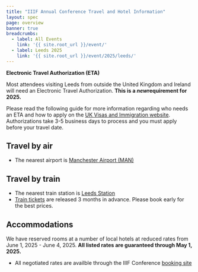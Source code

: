 ```yaml
---
title: "IIIF Annual Conference Travel and Hotel Information"
layout: spec
page: overview
banner: true 
breadcrumbs:
  - label: All Events
    link: '{{ site.root_url }}/event/'
  - label: Leeds 2025
    link: '{{ site.root_url }}/event/2025/leeds/'
---
```


**Electronic Travel Authorization (ETA)**

Most attendees visiting Leeds from outside the United Kingdom and Ireland will need an Electronic Travel Authorization. **This is a *new*requirement for 2025.**

Please read the following guide for more information regarding who needs an ETA and how to apply on the [UK Visas and Immigration website](https://www.gov.uk/guidance/apply-for-an-electronic-travel-authorisation-eta). Authorizations take 3-5 business days to process and you must apply before your travel date. 

## Travel by air
* The nearest airport is [Manchester Airport (MAN)](https://www.manchesterairport.co.uk/)

## Travel by train
* The nearest train station is [Leeds Station](https://www.nationalrail.co.uk/stations/leeds/)
* [Train tickets](https://www.thetrainline.com/) are released 3 months in advance. Please book early for the best prices. 

## Accommodations

We have reserved rooms at a number of local hotels at reduced rates from June 1, 2025 - June 4, 2025. **All listed rates are guaranteed through May 1, 2025.**

* All negotiated rates are availble through the IIIF Conference [booking site](https://book.passkey.com/event/50869624/owner/9564921/home)


